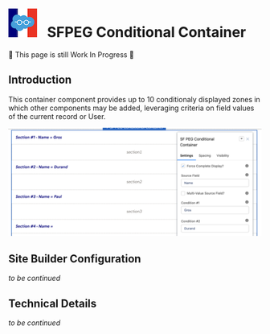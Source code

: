 # ![Logo](/media/Logo.png) &nbsp; SFPEG Conditional Container

🚧 This page is still Work In Progress 🚧

## Introduction

This container component provides up to 10 conditionaly displayed zones in which other components
may be added, leveraging criteria on field values of the current record or User.

![Conditional Container](/media/sfpegConditionalContainerCmp.png)

## Site Builder Configuration

_to be continued_

## Technical Details

_to be continued_
